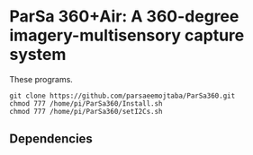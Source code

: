 # ParSa 360+Air: A 360-degree imagery-multisensory capture system
These programs.  
```
git clone https://github.com/parsaeemojtaba/ParSa360.git  
chmod 777 /home/pi/ParSa360/Install.sh  
chmod 777 /home/pi/ParSa360/setI2Cs.sh  
```

## Dependencies
